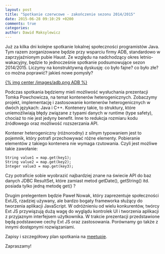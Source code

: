 ```yaml
---
layout: post
title: "Spotkanie czerwcowe - zakończenie sezonu 2014/2015"
date: 2015-06-28 09:10:29 +0200
comments: true
categories: 
author: Dawid Maksylewicz
---
```

Już za kilka dni kolejne spotkanie lokalnej społeczności programistów Java. Tym razem zorganizowane będzie przy wsparciu firmy ADB, standardowo w zaprzyjaźnionym pubie Haust. Ze względu na nadchodzący okres letnio-wakacyjny, będzie to jednocześnie spotkanie podsumowujące sezon 2014/2015. Liczymy na konstruktywną dyskusję: co było fajne? co było złe? co można poprawić? jakieś nowe pomysły?

[{% img center /images/adb.png ADB %}](http://adbglobal.com)

<!-- more -->

Podczas spotkania będziemy mieli możliwość wysłuchania prezentacji Tomka Powchowicza, na temat kontenerów heterogenicznych. Zobaczymy projekt, implementację i zastosowanie kontenerów heterogenicznych w dwóch językach: Java i C++. Kontenery takie, to struktury, które uniemożliwiają błędy związane z typami danych w runtime (type safety), chociaż to nie jest jedyny benefit. Inne to redukcja rozmiaru kodu źródłowego oraz możliwość rozszerzania API.

Kontener heterogeniczny (różnorodny) z silnym typowaniem jest to pojemnik, który potrafi przechowywać różne elementy. Pobieranie elementów z takiego kontenera nie wymaga rzutowania. Czyli jest możliwe takie zawołanie: 

	String value1 = map.get(key1); 
	String value2 = map.get(key2); 
	Integer value3 = map.get(key3); 

Czy potraficie sobie wyobrazić najbardziej znane na świecie API do baz danych JDBC ResultSet, które zamiast metod getDate(), getString() itd. posiada tylko jedną metodę get() ? 

Drugim prelegentem będzie Paweł Nowak, który zaprezentuje społeczności ExtJS, rzadziej używany, ale bardzo bogaty frameworka służący do tworzenia aplikacji JavaScript. W odróżnieniu od wielu konkurentów, twórcy Ext JS przywiązują dużą wagę do wyglądu kontrolek UI i tworzenia aplikacji z przyjaznym interfejsem użytkownika. W trakcie prezentacji przedstawione będą podstawowe cechy Ext JS oraz zastosowania. Porównamy go także z innymi dostępnymi rozwiązaniami.

Zapisy i szczegółowy plan spotkania na <a href="http://www.meetup.com/Zielona-Gora-JUG/events/223022048/" target="_blank">meetupie</a>.

Zapraszamy!
